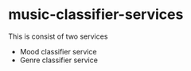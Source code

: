 # music-classifier-services

This is consist of two services
- Mood classifier service
- Genre classifier service
